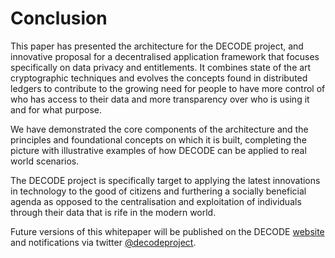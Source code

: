 # Conclusion

This paper has presented the architecture for the DECODE project, and innovative proposal for a decentralised application framework that focuses specifically on data privacy and entitlements. It combines state of the art cryptographic techniques and evolves the concepts found in distributed ledgers to contribute to the growing need for people to have more control of who has access to their data and more transparency over who is using it and for what purpose.

We have demonstrated the core components of the architecture and the principles and foundational concepts on which it is built, completing the picture with illustrative examples of how DECODE can be applied to real world scenarios.

The DECODE project is specifically target to applying the latest innovations in technology to the good of citizens and furthering a socially beneficial agenda as opposed to the centralisation and exploitation of individuals through their data that is rife in the modern world.

Future versions of this whitepaper will be published on the DECODE [website](https://decodeproject.eu/) and notifications via twitter [@decodeproject](https://twitter.com/decodeproject).
